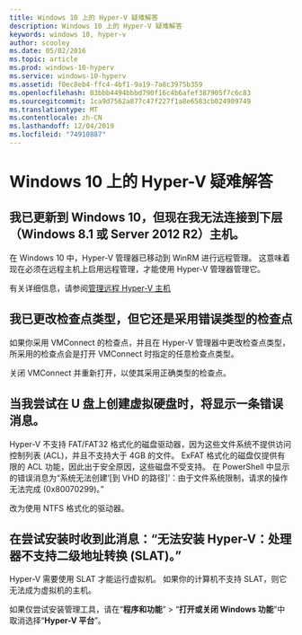 ```yaml
---
title: Windows 10 上的 Hyper-V 疑难解答
description: Windows 10 上的 Hyper-V 疑难解答
keywords: windows 10, hyper-v
author: scooley
ms.date: 05/02/2016
ms.topic: article
ms.prod: windows-10-hyperv
ms.service: windows-10-hyperv
ms.assetid: f0ec8eb4-ffc4-4bf1-9a19-7a8c3975b359
ms.openlocfilehash: 03bbb4494bbbd790f16c4b6afef387905f7c6c83
ms.sourcegitcommit: 1ca9d7562a877c47f227f1a8e6583cb024909749
ms.translationtype: MT
ms.contentlocale: zh-CN
ms.lasthandoff: 12/04/2019
ms.locfileid: "74910887"
---
```

# <a name="troubleshoot-hyper-v-on-windows-10"></a>Windows 10 上的 Hyper-V 疑难解答

## <a name="i-updated-to-windows-10-and-now-i-cant-connect-to-my-downlevel-windows-81-or-server-2012-r2-host"></a>我已更新到 Windows 10，但现在我无法连接到下层（Windows 8.1 或 Server 2012 R2）主机。
在 Windows 10 中，Hyper-V 管理器已移动到 WinRM 进行远程管理。  这意味着现在必须在远程主机上启用远程管理，才能使用 Hyper-V 管理器管理它。

有关详细信息，请参阅[管理远程 Hyper-V 主机](https://docs.microsoft.com/windows-server/virtualization/hyper-v/manage/Remotely-manage-Hyper-V-hosts)

## <a name="i-changed-the-checkpoint-type-but-it-is-still-taking-the-wrong-type-of-checkpoint"></a>我已更改检查点类型，但它还是采用错误类型的检查点
如果你采用 VMConnect 的检查点，并且在 Hyper-V 管理器中更改检查点类型，所采用的检查点会是打开 VMConnect 时指定的任意检查点类型。

关闭 VMConnect 并重新打开，以使其采用正确类型的检查点。

## <a name="when-i-try-to-create-a-virtual-hard-disk-on-a-flash-drive-an-error-message-is-displayed"></a>当我尝试在 U 盘上创建虚拟硬盘时，将显示一条错误消息。
Hyper-V 不支持 FAT/FAT32 格式化的磁盘驱动器，因为这些文件系统不提供访问控制列表 (ACL)，并且不支持大于 4GB 的文件。 ExFAT 格式化的磁盘仅提供有限的 ACL 功能，因此出于安全原因，这些磁盘不受支持。
在 PowerShell 中显示的错误消息为“系统无法创建‘\[到 VHD 的路径\]’：由于文件系统限制，请求的操作无法完成 (0x80070299)。”

改为使用 NTFS 格式化的驱动器。 

## <a name="i-get-this-message-when-i-try-to-install-hyper-v-cannot-be-installed-the-processor-does-not-support-second-level-address-translation-slat"></a>在尝试安装时收到此消息：“无法安装 Hyper-V：处理器不支持二级地址转换 (SLAT)。”
Hyper-V 需要使用 SLAT 才能运行虚拟机。 如果你的计算机不支持 SLAT，则它无法成为虚拟机的主机。

如果仅尝试安装管理工具，请在“**程序和功能**” > “**打开或关闭 Windows 功能**”中取消选择“**Hyper-V 平台**”。
